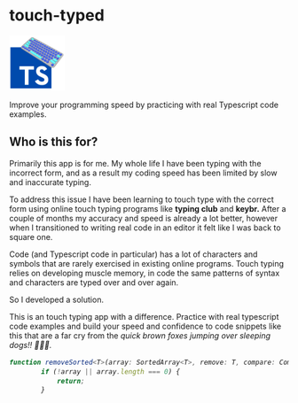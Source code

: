 # touch-typed

<img height="100px" src="./public/Media/TS type logo.png" >

Improve your programming speed by practicing with real Typescript code examples.

## Who is this for?

Primarily this app is for me. My whole life I have been typing with the incorrect form, and as a result my coding speed has been limited by slow and inaccurate typing.

To address this issue I have been learning to touch type with the correct form using online touch typing programs like <strong>typing club</strong> and <strong>keybr.</strong> After a couple of months my accuracy and speed is already a lot better, however when I transitioned to writing real code in an editor it felt like I was back to square one.

Code (and Typescript code in particular) has a lot of characters and symbols that are rarely exercised in existing online programs. Touch typing relies on developing muscle memory, in code the same patterns of syntax and characters are typed over and over again.

So I developed a solution.

This is an touch typing app with a difference. Practice with real typescript code examples and build your speed and confidence to code snippets like this that are a far cry from the <i>quick brown foxes jumping over sleeping dogs!! 🦊💤🐶.<i>

```typescript
function removeSorted<T>(array: SortedArray<T>, remove: T, compare: Comparer<T>): void {
        if (!array || array.length === 0) {
            return;
        }
```
